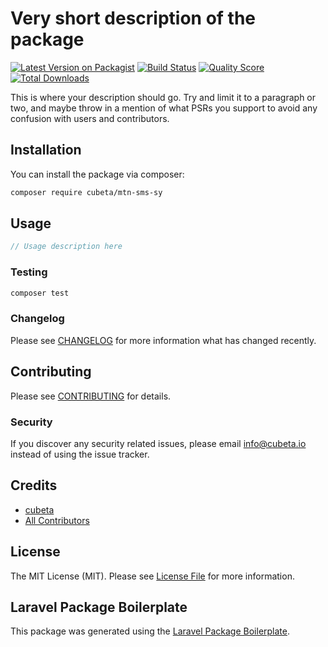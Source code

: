# Very short description of the package

[![Latest Version on Packagist](https://img.shields.io/packagist/v/cubeta/mtn-sms-sy.svg?style=flat-square)](https://packagist.org/packages/cubeta/mtn-sms-sy)
[![Build Status](https://img.shields.io/travis/cubeta/mtn-sms-sy/master.svg?style=flat-square)](https://travis-ci.org/cubeta/mtn-sms-sy)
[![Quality Score](https://img.shields.io/scrutinizer/g/cubeta/mtn-sms-sy.svg?style=flat-square)](https://scrutinizer-ci.com/g/cubeta/mtn-sms-sy)
[![Total Downloads](https://img.shields.io/packagist/dt/cubeta/mtn-sms-sy.svg?style=flat-square)](https://packagist.org/packages/cubeta/mtn-sms-sy)

This is where your description should go. Try and limit it to a paragraph or two, and maybe throw in a mention of what PSRs you support to avoid any confusion with users and contributors.

## Installation

You can install the package via composer:

```bash
composer require cubeta/mtn-sms-sy
```

## Usage

``` php
// Usage description here
```

### Testing

``` bash
composer test
```

### Changelog

Please see [CHANGELOG](CHANGELOG.md) for more information what has changed recently.

## Contributing

Please see [CONTRIBUTING](CONTRIBUTING.md) for details.

### Security

If you discover any security related issues, please email info@cubeta.io instead of using the issue tracker.

## Credits

- [cubeta](https://github.com/cubeta)
- [All Contributors](../../contributors)

## License

The MIT License (MIT). Please see [License File](LICENSE.md) for more information.

## Laravel Package Boilerplate

This package was generated using the [Laravel Package Boilerplate](https://laravelpackageboilerplate.com).